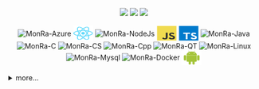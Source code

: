 <!--Hello
<h2><img src="https://emojis.slackmojis.com/emojis/images/1531849430/4246/blob-sunglasses.gif?1531849430" width="30"/> Hi 👋 , I'm MonRá! <img src="https://media.giphy.com/media/12oufCB0MyZ1Go/giphy.gif" width="50"></h2>
-->

<div>
  </p>
  <div align="center">
   <a href="https://www.facebook.com/ramon.chaib" target="_blank"><img src="https://img.shields.io/badge/-Facebook-%230077B5?style=for-the-badge&logo=facebook&logoColor=white" target="_blank"></a> 
  <a href="https://www.instagram.com/monrapps/" target="_blank"><img src="https://img.shields.io/badge/-Instagram-%23E4405F?style=for-the-badge&logo=instagram&logoColor=white" target="_blank"></a>
  <a href="https://www.linkedin.com/in/ramon-chaib-27007635/" target="_blank"><img src="https://img.shields.io/badge/-LinkedIn-%230077B5?style=for-the-badge&logo=linkedin&logoColor=white" target="_blank"></a>   
</div>
  
 <div style="display: inline_block" align="center"><br>
  <img align="center" alt="MonRa-Azure" height="30" width="40" src="https://cdn.jsdelivr.net/gh/devicons/devicon/icons/azure/azure-original.svg">
  <img align="center" alt="MonRa-React" height="30" width="40" src="https://raw.githubusercontent.com/devicons/devicon/master/icons/react/react-original.svg">
  <img align="center" alt="MonRa-NodeJs" height="30" width="40" src="https://cdn.jsdelivr.net/gh/devicons/devicon/icons/nodejs/nodejs-original.svg">
  <img align="center" alt="MonRa-Js" height="30" width="40" src="https://raw.githubusercontent.com/devicons/devicon/master/icons/javascript/javascript-original.svg">     <img align="center" alt="MonRa-Ts" height="30" width="40" src="https://raw.githubusercontent.com/devicons/devicon/master/icons/typescript/typescript-original.svg">
  <img align="center" alt="MonRa-Java" height="30" width="40" src="https://cdn.jsdelivr.net/gh/devicons/devicon/icons/java/java-original.svg">
  <img align="center" alt="MonRa-C" height="30" width="40" src="https://cdn.jsdelivr.net/gh/devicons/devicon/icons/c/c-original.svg">
  <img align="center" alt="MonRa-CS" height="30" width="40" src="https://cdn.jsdelivr.net/gh/devicons/devicon/icons/csharp/csharp-original.svg">
  <img align="center" alt="MonRa-Cpp" height="30" width="40" src="https://cdn.jsdelivr.net/gh/devicons/devicon/icons/cplusplus/cplusplus-original.svg">
  <img align="center" alt="MonRa-QT" height="30" width="40" src="https://cdn.jsdelivr.net/gh/devicons/devicon/icons/qt/qt-original.svg">
  <img align="center" alt="MonRa-Linux" height="30" width="40" src="https://cdn.jsdelivr.net/gh/devicons/devicon/icons/linux/linux-original.svg">
  <img align="center" alt="MonRa-Mysql" height="30" width="40" src="https://cdn.jsdelivr.net/gh/devicons/devicon/icons/mysql/mysql-original.svg">
  <img align="center" alt="MonRa-Docker" height="30" width="40" src="https://cdn.jsdelivr.net/gh/devicons/devicon/icons/docker/docker-original.svg">  
  <img align="center" alt="MonRa-Android" height="30" width="40" src="https://github.com/devicons/devicon/blob/master/icons/android/android-original.svg">
  
</div>
</a>

</br>
<!--
[![github activity graph](https://activity-graph.herokuapp.com/graph?username=monrapps&theme=chartreuse-dark)](https://github.com/monrapps/)
-->
<div>
<details>
      <summary>more...</summary>
      
<!--
### <img src="https://media.giphy.com/media/VgCDAzcKvsR6OM0uWg/giphy.gif" width="50"> A little more about me...  

```javascript
const monra = {
    pronouns: "He" | "Him",
    code: ["any"],
    askMeAbout: ["any"],
    technologies: {
        backEnd: {
            js: ["any"],
        },
        mobileApp: {
            native: ["Android Development"]
        },
        devOps: ["AWS", "Docker🐳", "Route53", "Nginx"],
        databases: ["mongo", "MySql", "sqlite"],
        misc: ["Firebase", "Socket.IO", "selenium", "open-cv", "php", "SuiteApp"]
    },
    architecture: ["Serverless Architecture", "Progressive web applications", "Single page applications"],
    currentFocus: "Building Robots to ease opertations",
    funFact: "There are two ways to write error-free programs; only the third one works"
};
```
-->

---
<!--START_SECTION:waka-->
![Code Time](http://img.shields.io/badge/Code%20Time-463%20hrs%2050%20mins-blue)

![Profile Views](http://img.shields.io/badge/Profile%20Views-0-blue)

![Lines of code](https://img.shields.io/badge/From%20Hello%20World%20I%27ve%20Written-3.0%20million%20lines%20of%20code-blue)

**🐱 My GitHub Data** 

> 📦 33.7 kB Used in GitHub's Storage 
 > 
> 🏆 433 Contributions in the Year 2024
 > 
> 🚫 Not Opted to Hire
 > 
> 📜 24 Public Repositories 
 > 
> 🔑 17 Private Repositories 
 > 
**I'm an Early 🐤** 

```text
🌞 Morning                7216 commits        █████████░░░░░░░░░░░░░░░░   35.09 % 
🌆 Daytime                9333 commits        ███████████░░░░░░░░░░░░░░   45.39 % 
🌃 Evening                3311 commits        ████░░░░░░░░░░░░░░░░░░░░░   16.10 % 
🌙 Night                  704 commits         █░░░░░░░░░░░░░░░░░░░░░░░░   03.42 % 
```
📅 **I'm Most Productive on Thursday** 

```text
Monday                   3849 commits        █████░░░░░░░░░░░░░░░░░░░░   18.72 % 
Tuesday                  3832 commits        █████░░░░░░░░░░░░░░░░░░░░   18.63 % 
Wednesday                3887 commits        █████░░░░░░░░░░░░░░░░░░░░   18.90 % 
Thursday                 4324 commits        █████░░░░░░░░░░░░░░░░░░░░   21.03 % 
Friday                   2737 commits        ███░░░░░░░░░░░░░░░░░░░░░░   13.31 % 
Saturday                 1157 commits        █░░░░░░░░░░░░░░░░░░░░░░░░   05.63 % 
Sunday                   778 commits         █░░░░░░░░░░░░░░░░░░░░░░░░   03.78 % 
```


📊 **This Week I Spent My Time On** 

```text
🕑︎ Time Zone: America/Sao_Paulo

💬 Programming Languages: 
TypeScript               7 hrs 47 mins       █████████████░░░░░░░░░░░░   50.80 % 
YAML                     2 hrs 45 mins       ████░░░░░░░░░░░░░░░░░░░░░   17.94 % 
Docker                   2 hrs               ███░░░░░░░░░░░░░░░░░░░░░░   13.06 % 
Bash                     1 hr 45 mins        ███░░░░░░░░░░░░░░░░░░░░░░   11.48 % 
Markdown                 53 mins             █░░░░░░░░░░░░░░░░░░░░░░░░   05.78 % 

🔥 Editors: 
VS Code                  15 hrs 20 mins      █████████████████████████   100.00 % 

🐱‍💻 Projects: 
wlm-backend              10 hrs 33 mins      █████████████████░░░░░░░░   68.89 % 
wlm-infra                3 hrs 30 mins       ██████░░░░░░░░░░░░░░░░░░░   22.85 % 
Markdown                 53 mins             █░░░░░░░░░░░░░░░░░░░░░░░░   05.78 % 
wlm-frontend             22 mins             █░░░░░░░░░░░░░░░░░░░░░░░░   02.47 % 

💻 Operating System: 
Linux                    14 hrs 27 mins      ████████████████████████░   94.22 % 
Windows                  53 mins             █░░░░░░░░░░░░░░░░░░░░░░░░   05.78 % 
```

**I Mostly Code in C++** 

```text
C++                      8 repos             ████░░░░░░░░░░░░░░░░░░░░░   16.33 % 
C                        8 repos             ████░░░░░░░░░░░░░░░░░░░░░   16.33 % 
TypeScript               4 repos             ██░░░░░░░░░░░░░░░░░░░░░░░   08.16 % 
Dockerfile               2 repos             █░░░░░░░░░░░░░░░░░░░░░░░░   04.08 % 
HTML                     2 repos             █░░░░░░░░░░░░░░░░░░░░░░░░   04.08 % 
```



**Timeline**

![Lines of Code chart](https://raw.githubusercontent.com/monrapps/monrapps/master/assets/bar_graph.png)


 Last Updated on 28/02/2024 01:03:50 UTC
<!--END_SECTION:waka-->
